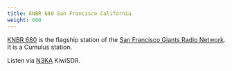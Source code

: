 ```yaml
---
title: KNBR 680 San Francisco California
weight: 680
---
```

[KNBR 680] is the flagship station of the
[San Francisco Giants Radio Network].
It is a Cumulus station.

Listen via [N3KA] KiwiSDR.

[N3KA]:http://sdr.n3ka.com:8073/?f=680.00amz4
[San Francisco Giants Radio Network]:https://www.wikiwand.com/en/San_Francisco_Giants_Radio_Network
[KNBR 680]:http://www.knbr.com
